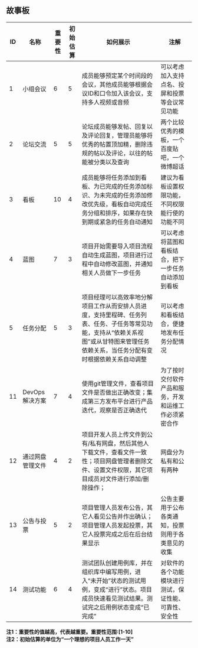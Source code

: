 ## 故事板  

| ID | 名称 | 重要性 | 初始估算 | 如何展示 | 注解 |
|----|------|--------|----------|----------|-----|
| 1 | 小组会议 | 6 | 5 | 成员能够预定某个时间段的会议，其他成员能够根据会议ID和口令加入该会议，支持多人视频或音频 | 可以考虑加入支持点名、投屏和投票等会议常见功能 |
| 2 | 论坛交流 | 5 | 5 | 论坛成员能够发帖、回复以及评论回复，管理员能够将优秀的帖置顶加精，删除违规的帖以及评论，以往的帖能被分类以及查询 | 两个比较优秀的模板，一个百度贴吧，一个微博超话 |
| 3 | 看板 | 10 | 4 | 成员能够将任务添加到看板、为已完成的任务添加标识、为未完成的任务添加修改优先级，看板自动完成任务分组和排序，如果存在快到期或紧急的任务自动通知 | 建议为看板设置权限功能，不同权限能行使的功能不同 |
| 4 | 蓝图 | 7 | 3 | 项目开始需要导入项目流程自动生成蓝图，项目进行过程中自动修改蓝图，并通知相关人员做下一步任务 | 可以考虑将蓝图和看板结合，把下一步任务自动添加到看板 |
| 5 | 任务分配 | 5 | 3 | 项目经理可以高效率地分解项目工作从而安排人员进度，支持里程碑、任务列表、任务、子任务等常见功能，支持从“依赖关系视图”或从甘特图来管理任务依赖关系，当任务分配有变时根据依赖关系自动调整 | 可以考虑和看板结合，便捷地发布任务分配情况 |
|11|DevOps解决方案|7|4|使用git管理文件，查看项目文件是否做出正确改变；集成第三方发布平台进行产品迭代，观察是否正确迭代|为了按时交付软件产品和服务，开发和运维工作必须紧密合作|
|12|通过网盘管理文件|4|2|项目开发人员上传文件到公有/私有网盘，然后其他人下载文件，查看文件一致性；项目网盘管理者删除文件、设置文件权限，其它项目成员对文件进行添加/删除操作；|网盘分为私有和公有两种|
|13|公告与投票|5|2|项目管理人员发布公告，其它人看见公告并作出确认；项目管理人员发起投票，其它人投票完成之后在后台结果显示|公告主要用于公布各类通知，投票则用于各类意见的收集|
|14|测试功能|6|4|测试团队创建用例库，并在组织库中编写用例，进入“未开始”状态的测试用例，变成“进行”状态。项目成员快速看见测试结果。测试完之后用例状态变成“已完成”|对软件的各个功能模块进行测试，保证性能、可靠性、安全性|

**注1：重要性的值越高，代表越重要。重要性范围:[1-10]**   
**注2：初始估算的单位为“一个理想的项目人员工作一天”**
